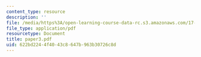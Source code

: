 ```yaml
---
content_type: resource
description: ''
file: /media/https%3A/open-learning-course-data-rc.s3.amazonaws.com/17-20-introduction-to-the-american-political-process-spring-2004/622bd2244f4043c8647b963b30726c8d_paper3.pdf
file_type: application/pdf
resourcetype: Document
title: paper3.pdf
uid: 622bd224-4f40-43c8-647b-963b30726c8d
---
```

